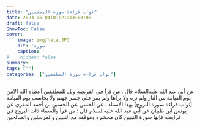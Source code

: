 ```yaml
---
title: "ثواب قراءة سورة المطففين"
date: 2023-06-04T01:21:13+03:00
draft: false
ShowToc: False
cover:
    image: img/hala.JPG
    alt: 'صورة'
    caption: ''
#    hidden: false
summary: 
tags: [""]
categories: ["ثواب قراءة سورة المطففين"]
---
```

عن أبي عبد الله عليه‌السلام
قال : من قرأ في الفريضة ويل للمطففين أعطاه الله الامن يوم القيامة
من النار ولم تره ولا يراها ولم يمر على جسر جهنم ولا يحاسب يوم القيامة
[ثواب قراءة سورة البروج] بهذا الاسناد ، عن الحسن عن الحسين بن أحمد المقري عن يونس ابن ظبيان عن أبي عبد الله عليه‌السلام قال : من قرأ والسماء ذات البروج في
فرايضه فإنها سورة النبيين كان محشره وموقفه مع النبيين والمرسلين والصالحين

